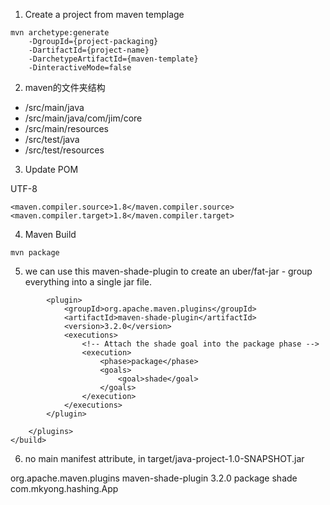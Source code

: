 1. Create a project from maven templage

```
mvn archetype:generate 
	-DgroupId={project-packaging}
	-DartifactId={project-name}
	-DarchetypeArtifactId={maven-template} 
	-DinteractiveMode=false

```

2. maven的文件夹结构
- /src/main/java
- /src/main/java/com/jim/core
- /src/main/resources
- /src/test/java
- /src/test/resources

3. Update POM
<properties>
	<!-- https://maven.apache.org/general.html#encoding-warning -->
    <project.build.sourceEncoding>UTF-8</project.build.sourceEncoding>
	
    <maven.compiler.source>1.8</maven.compiler.source>
    <maven.compiler.target>1.8</maven.compiler.target>
</properties>

4. Maven Build
```shell
mvn package
```

5. we can use this maven-shade-plugin to create an uber/fat-jar - group everything into a single jar file.
<build>
        <plugins>

            <plugin>
                <groupId>org.apache.maven.plugins</groupId>
                <artifactId>maven-shade-plugin</artifactId>
                <version>3.2.0</version>
                <executions>
                    <!-- Attach the shade goal into the package phase -->
                    <execution>
                        <phase>package</phase>
                        <goals>
                            <goal>shade</goal>
                        </goals>
                    </execution>
                </executions>
            </plugin>

        </plugins>
    </build>


6. no main manifest attribute, in target/java-project-1.0-SNAPSHOT.jar
<plugin>
	<groupId>org.apache.maven.plugins</groupId>
	<artifactId>maven-shade-plugin</artifactId>
	<version>3.2.0</version>
	<executions>
		<!-- Attach the shade into the package phase -->
		<execution>
			<phase>package</phase>
			<goals>
				<goal>shade</goal>
			</goals>
			<configuration>
				<transformers>
					<transformer implementation="org.apache.maven.plugins.shade.resource.ManifestResourceTransformer">
						<mainClass>com.mkyong.hashing.App</mainClass>
					</transformer>
				</transformers>
			</configuration>
		</execution>
	</executions>
</plugin>
